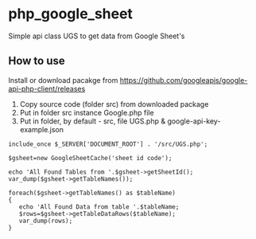 # php_google_sheet
Simple api class UGS to get data from Google Sheet's

## How to use

Install or download pacakge from https://github.com/googleapis/google-api-php-client/releases

1. Copy source code (folder src) from downloaded package
2. Put in folder src instance Google.php file
3. Put in folder, by default - src, file UGS.php & google-api-key-example.json

```
include_once $_SERVER['DOCUMENT_ROOT'] . '/src/UGS.php';

$gsheet=new GoogleSheetCache('sheet id code');

echo 'All Found Tables from '.$gsheet->getSheetId();
var_dump($gsheet->getTableNames());

foreach($gsheet->getTableNames() as $tableName)
{
   echo 'All Found Data from table '.$tableName;
   $rows=$gsheet->getTableDataRows($tableName);
   var_dump(rows);
}

```
